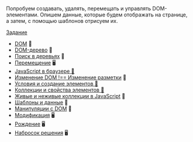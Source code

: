 Попробуем создавать, удалять, перемещать и управлять DOM-элементами. Опишем данные, которые будем отображать на странице, а затем, с помощью шаблонов отрисуем их.

[Задание]()

* [DOM]() &#128215;
* [DOM-дерево]() &#128215;
* [Поиск в деревьях]() &#128215;
* [Перемещение]() &#128421;
* [JavaScript в браузере &#128170;]()
* [Изменение DOM !== Изменение разметки]() &#128215;
* [Условия и создание элементов &#128170;]()
* [Коллекции и свойства элементов &#128170;]()
* [Живые и неживые коллекции в JavaScript]() &#128215;
* [Шаблоны и данные]() &#128215;
* [Манипуляции с DOM]() &#128170;
* [Модификация]() &#128421;
* [Рождение]() &#128421;
* [Набросок решения]() &#128421;
